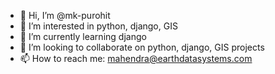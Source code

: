 - 👋 Hi, I’m @mk-purohit
- 👀 I’m interested in python, django, GIS
- 🌱 I’m currently learning django
- 💞️ I’m looking to collaborate on python, django, GIS projects
- 📫 How to reach me:  mahendra@earthdatasystems.com

<!---
mk-purohit/mk-purohit is a ✨ special ✨ repository because its `README.md` (this file) appears on your GitHub profile.
You can click the Preview link to take a look at your changes.
--->
